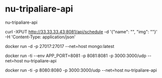 # nu-tripaliare-api
nu-tripaliare-api



curl -XPUT http://33.33.33.43:8081/api/schedule -d '{"name": "", "img": ""}' -H 'Content-Type: application/json'


docker run -d -p 27017:27017 --net=host mongo:latest

docker run -ti --env APP_PORT=8081 -p 8081:8081 -p 3000:3000/udp --net=host nu-tripaliare-api

docker run -ti -p 8080:8080 -p 3000:3000/udp --net=host nu-tripaliare-api
